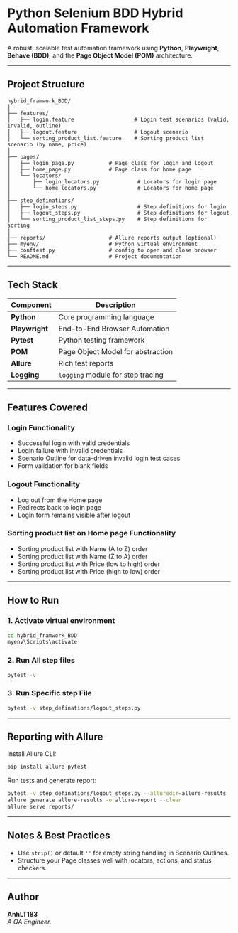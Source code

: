 # Python Selenium BDD Hybrid Automation Framework

A robust, scalable test automation framework using **Python**, **Playwright**, **Behave (BDD)**, and the **Page Object Model (POM)** architecture.

---

## Project Structure

```
hybrid_framwork_BDD/
│
├── features/
│   ├── login.feature                   # Login test scenarios (valid, invalid, outline)
│   ├── logout.feature                  # Logout scenario
│   └── sorting_product_list.feature    # Sorting product list scenario (by name, price)
│
├── pages/
│   ├── login_page.py           # Page class for login and logout
│   ├── home_page.py            # Page class for home page
│   └── locators/
│       ├── login_locators.py            # Locators for login page
│       └── home_locators.py             # Locators for home page
│
├── step_definations/
│   ├── login_steps.py                   # Step definitions for login
│   ├── logout_steps.py                  # Step definitions for logout
│   └── sorting_product_list_steps.py    # Step definitions for sorting
│
├── reports/                    # Allure reports output (optional)
├── myenv/                      # Python virtual environment
├── conftest.py                 # config to open and close browser   
└── README.md                   # Project documentation
```

---

## Tech Stack

| Component       | Description                           |
|---------------  |---------------------------------------|
| **Python**      | Core programming language             |
| **Playwright**  | End-to-End Browser Automation         |
| **Pytest**      | Python testing framework              |
| **POM**         | Page Object Model for abstraction     |
| **Allure**      | Rich test reports                     |
| **Logging**     | `logging` module for step tracing     |

---

## Features Covered

### **Login Functionality**

- Successful login with valid credentials  
- Login failure with invalid credentials  
- Scenario Outline for data-driven invalid login test cases  
- Form validation for blank fields

### **Logout Functionality**

- Log out from the Home page  
- Redirects back to login page  
- Login form remains visible after logout  

### **Sorting product list on Home page Functionality**

- Sorting product list with Name (A to Z) order 
- Sorting product list with Name (Z to A) order  
- Sorting product list with Price (low to high) order  
- Sorting product list with Price (high to low) order  

---

## How to Run

### 1. Activate virtual environment

```bash
cd hybrid_framwork_BDD
myenv\Scripts\activate
```

### 2. Run All step files

```bash
pytest -v
```

### 3. Run Specific step File

```bash
pytest -v step_definations/logout_steps.py
```
---

## Reporting with Allure

Install Allure CLI:

```bash
pip install allure-pytest
```

Run tests and generate report:

```bash
pytest -v step_definations/logout_steps.py --alluredir=allure-results
allure generate allure-results -o allure-report --clean
allure serve reports/
```

---

## Notes & Best Practices
- Use `strip()` or default `''` for empty string handling in Scenario Outlines.
- Structure your Page classes well with locators, actions, and status checkers.
---

## Author

**AnhLT183**  
_A QA Engineer._